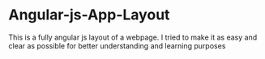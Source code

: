 # Angular-js-App-Layout
This is a fully angular js layout of a webpage. I tried to make it as easy and clear as possible for better understanding and learning purposes
